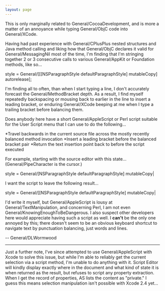 ```yaml
---
layout: page
---
```




This is only marginally related to General/CocoaDevelopment, and is more a matter of an annoyance while typing General/ObjC code into General/XCode.

Having had past experience with General/CPlusPlus nested structures and Java method calling and liking how that General/ObjC declares it valid for General/MessagingNil most of the time, I'm finding that I'm stringing together 2 or 3 consecutive calls to various General/AppKit or Foundation methods, like so...

    
style = General/[[[NSParagraphStyle defaultParagraphStyle] mutableCopy] autorelease];


I'm finding all to often, than when I start typing a line, I don't accurately forecast the General/MethodBracket depth. As a result, I find myself repeatedly backspacing or mousing back to earlier in the line to insert a leading bracket, or enduring General/XCode beeping at me when I type a trailing bracket before balancing them.

Does anybody here have a short General/AppleScript or Perl script suitable for the User Script menu that I can use to do the following...


*Travel backwards in the current source file across the mostly recently balanced method invocation
*Insert a leading bracket before the balanced bracket pair
*Return the text insertion point back to before the script executed


For example, starting with the source editor with this state... (General/PipeCharacter is the cursor.)

    
style = General/[NSParagraphStyle defaultParagraphStyle] mutableCopy|


I want the script to leave the following result...

    
style = General/[[NSParagraphStyle defaultParagraphStyle] mutableCopy|


I'd write it myself, but General/AppleScript is lousy at General/TextManipulation, and concerning Perl, I am not even General/KnowingEnoughToBeDangerous. I also suspect other developers here would appreciate having such a script as well. I **can't** be the only one annoyed by this; there doesn't seem to be an obvious keyboard shortcut to navigate text by punctuation balancing, just words and lines.

-- General/DLWormwood

----

Just a further note, I've since attempted to use General/AppleScript with Xcode to solve this issue, but while I'm able to reliably get the current selection via a script method, I'm unable to do anything with it. Script Editor will kindly display exactly where in the document and what kind of state it is when returned as the result, but refuses to script any property extraction. When I get the record of properties, AS lists the content as "private." I guess this means selection manipulation isn't possible with Xcode 2.4 yet...